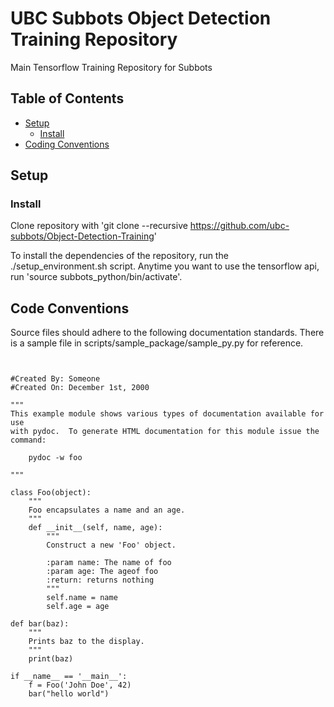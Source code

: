 # UBC Subbots Object Detection Training Repository
Main Tensorflow Training Repository for Subbots

## Table of Contents
- [Setup](#setup)
  - [Install](#install)
- [Coding Conventions](#code-conventions)


## Setup 

### Install

Clone repository with 'git clone --recursive https://github.com/ubc-subbots/Object-Detection-Training'

To install the dependencies of the repository, run the ./setup_environment.sh script. Anytime you want to use the tensorflow api, run 'source subbots_python/bin/activate'.

## Code Conventions

Source files should adhere to the following documentation standards. There is a sample file in scripts/sample_package/sample_py.py for reference.

````


#Created By: Someone
#Created On: December 1st, 2000

"""
This example module shows various types of documentation available for use
with pydoc.  To generate HTML documentation for this module issue the
command:

    pydoc -w foo

"""

class Foo(object):
    """
    Foo encapsulates a name and an age.
    """
    def __init__(self, name, age):
        """
        Construct a new 'Foo' object.

        :param name: The name of foo
        :param age: The ageof foo
        :return: returns nothing
        """
        self.name = name
        self.age = age

def bar(baz):
    """
    Prints baz to the display.
    """
    print(baz)

if __name__ == '__main__':
    f = Foo('John Doe', 42)
    bar("hello world")
    
````





